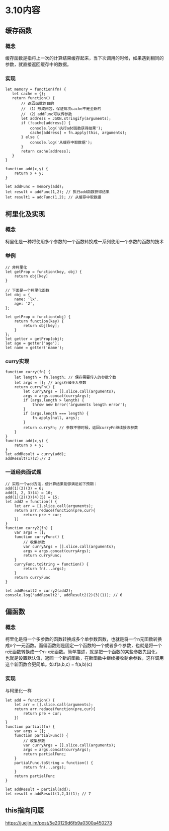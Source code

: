 # 3.10内容

## 缓存函数
### 概念
缓存函数是指将上一次的计算结果缓存起来，当下次调用的时候，如果遇到相同的参数，就直接返回缓存中的数据。
### 实现
```JS
let memory = function(fn) {
   let cache = {};
   return function() {
       // 返回函数的目的
       // （1）形成闭包，保证每次cache不是全新的
       // （2）addFunc可以传参数
       let address = JSON.stringify(arguments);
       if (!cache[address]) {
           console.log('执行add函数获得结果');
           cache[address] = fn.apply(this, arguments);
       } else {
           console.log('从缓存中取数据');
       }
       return cache[address];
   }
}

function add(x,y) {
    return x + y;
}

let addFunc = memory(add);
let result = addFunc(1,2); // 执行add函数获得结果
let result1 = addFunc(1,2); // 从缓存中取数据
```

## 柯里化及实现
### 概念
柯里化是一种将使用多个参数的一个函数转换成一系列使用一个参数的函数的技术
### 举例
```JS
// 非柯里化
let getProp = function(key, obj) {
    return obj[key]
}
```
```JS
// 下面是一个柯里化函数
let obj = {
    name: 'lx',
    age: '2',
};

let getProp = function(obj) {
    return function(key) {
        return obj[key];
    }
};
let getter = getProp(obj);
let age = getter('age');
let name = getter('name');
```
### curry实现
```JS
function curry(fn) {
    let length = fn.length; // 保存需要传入的参数个数
    let args = []; // args存储传入参数
    return curryFn() {
        let curryArgs = [].slice.call(arguments);
        args = args.concat(curryArgs);
        if (args.length > length) {
            throw new Error('arguments length error');
        }
        if (args.length === length) {
            fn.apply(null, args);
        }
        return curryFn; // 参数不够时候，返回curryFn继续接收参数
    }
}
function add(x,y) {
    return x + y;
}
let addResult = curry(add);
addResult(1)(2);// 3
```
### 一道经典面试题
```JS
// 实现一个add方法，使计算结果能够满足如下预期：
add(1)(2)(3) = 6;
add(1, 2, 3)(4) = 10;
add(1)(2)(3)(4)(5) = 15;
let add2 = function() {
    let arr = [].slice.call(arguments);
    return arr.reduce(function(pre,cur){
        return pre + cur;
    })
}
function curry2(fn) {
    var args = [];
    function curryFunc() {
        // 收集参数
        var curryArgs = [].slice.call(arguments);
        args = args.concat(curryArgs);
        return curryFunc;
    }
    curryFunc.toString = function() {
        return fn(...args);
    }
    return curryFunc
}

let addResult2 = curry2(add2);
console.log('addResult2', addResult2(2)(3)(1)); // 6
```
## 偏函数
### 概念
柯里化是将一个多参数的函数转换成多个单参数函数，也就是将一个n元函数转换成n个一元函数。而偏函数则是固定一个函数的一个或者多个参数，也就是将一个n元函数转换成一个n-x元函数。简单描述，就是把一个函数的某些参数先固化，也就是设置默认值，返回一个新的函数，在新函数中继续接收剩余参数，这样调用这个新函数会更简单。如:f(a,b,c) = f(a,b)(c)
### 实现
与柯里化一样
```JS
let add = function() {
    let arr = [].slice.call(arguments);
    return arr.reduce(function(pre,cur){
        return pre + cur;
    })
}
function partial(fn) {
    var args = [];
    function partialFunc() {
        // 收集参数
        var curryArgs = [].slice.call(arguments);
        args = args.concat(curryArgs);
        return partialFunc;
    }
    partialFunc.toString = function() {
        return fn(...args);
    }
    return partialFunc
}

let addResult = partial(add);
let result = addResult(1,2,3)(1); // 7
```
## this指向问题
https://juejin.im/post/5e20129d6fb9a0300a450273